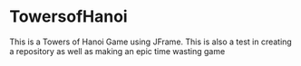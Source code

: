# TowersofHanoi
This is a Towers of Hanoi Game using JFrame. This is also a test in creating a repository 
as well
as making an epic time wasting game
